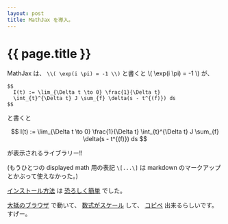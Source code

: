 ```yaml
---
layout: post
title: MathJax を導入。
---
```


# {{ page.title }} #

MathJax は、
`\\( \exp(i \pi) = -1 \\)` と書くと \\( \exp(i \pi) = -1 \\) が、

    $$
      I(t) := \lim_{\Delta t \to 0} \frac{1}{\Delta t}
      \int_{t}^{\Delta t} J \sum_{f} \delta(s - t^{(f)}) ds
    $$

と書くと

$$
  I(t) := \lim_{\Delta t \to 0} \frac{1}{\Delta t}
  \int_{t}^{\Delta t} J \sum_{f} \delta(s - t^{(f)}) ds
$$

が表示されるライブラリー!!

(もうひとつの displayed math 用の表記 `\[...\]` は markdown
のマークアップとかぶって使えなかった。)

[インストール方法](http://www.mathjax.org/docs/1.1/platforms/index.html)
は
[恐ろしく簡単](https://github.com/arataka/arataka.github.com/commit/8d1767b48230e0d7beab36ccbfdb319601a050d1)
でした。

[大抵のブラウザ](http://www.mathjax.org/resources/browser-compatibility/)
で動いて、
[数式がスケール](http://www.mathjax.org/demos/scaling-math/)
して、
[コピペ](http://www.mathjax.org/demos/copy-and-paste/)
出来るらしいです。
すげー。
